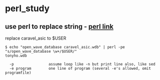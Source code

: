 # perl_study

## use perl to replace string - [perl link](https://github.com/TonyHo722/perl_study/blob/master/change_string/run)
replace caravel_asic to $USER
```
$ echo "open_wave_database caravel_asic.wdb" | perl -pe "s/open_wave_database \w+/$USER/"
tonyho.wdb

```
```
  -p                assume loop like -n but print line also, like sed
  -e program        one line of program (several -e's allowed, omit programfile)
```

